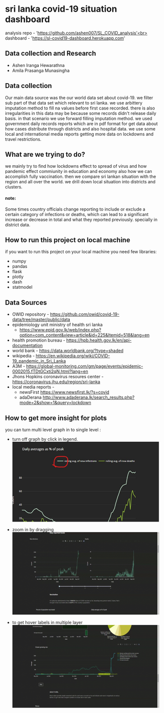 # sri lanka covid-19 situation dashboard

analysis repo - 'https://github.com/ashen007/SL_COVID_analysis'<br>
dashboard - 'https://sl-covid19-dashboard.herokuapp.com'

## Data collection and Research

- Ashen Iranga Hewarathna
- Amila Prasanga Munasingha

## Data collection

Our main data source was the our world data set about covid-19. we filter sub part of that data set which relevant to
sri lanka. we use arbittery imputation method to fill na values before first case recorded. there is also irregularities
in this data may be because some records didn't release daily basis. in that scenario we use forward filling imputation
method. we used government daily records reports which are in pdf format for get data about how cases distribute through
districts and also hospital data. we use some local and international media reports getting more data on lockdowns and
travel restrictions.

## What are we trying to do?

we mainly try to find how lockdowns effect to spread of virus and how pandemic effect commiunity in education and
economy also how we can accomplish fully vaccination. then we compare sri lankan situation with the region and all over
the world. we drill down local situation into districts and clusters.

#### note: 
Some times country officials change reporting to include or exclude a certain category of infections or deaths, 
which can lead to a significant increase or decrease in total and what they reported previously. specially in district
data.

## How to run this project on local machine
if you want to run this project on your local machine you need few libraries:
* numpy
* pandas
* flask
* plotly
* dash
* statmodel

## Data Sources

* OWID repository - https://github.com/owid/covid-19-data/tree/master/public/data
* epidemiology unit ministry of health sri lanka
    - https://www.epid.gov.lk/web/index.php?option=com_content&view=article&id=225&Itemid=518&lang=en
* health promotion bureau - https://hpb.health.gov.lk/en/api-documentation
* world bank - https://data.worldbank.org/?type=shaded
* wikipedia - https://en.wikipedia.org/wiki/COVID-19_pandemic_in_Sri_Lanka
* A3M - https://global-monitoring.com/gm/page/events/epidemic-0002015.fTDtGCxti2qN.html?lang=en
* Jhons Hopkins coronavirus resoures center - https://coronavirus.jhu.edu/region/sri-lanka
* local media reports - <br>
    - newsFirst https://www.newsfirst.lk/?s=covid<br>
    - adaDerana http://www.adaderana.lk/search_results.php?mode=2&show=1&query=lockdown<br>
  
## How to get more insight for plots

you can turn multi level graph in to single level :

* turn off graph by click in legend.
![turn of graphs](demo/legend.jpg)
  
* zoom in by dragging
![zoom](demo/zoom-in.gif)
  
* to get hover labels in  multiple layer
![multiple hover labels](demo/multiple_labels.gif)
